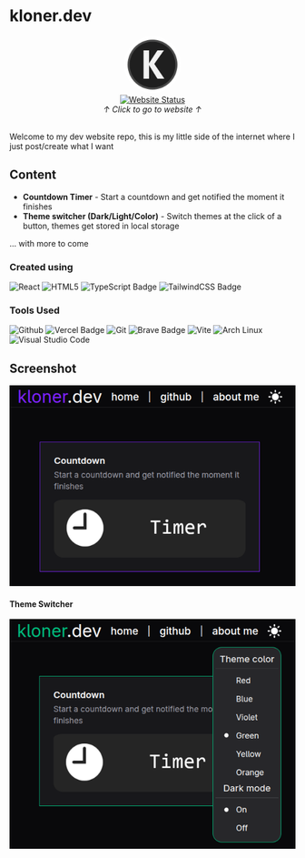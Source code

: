 # kloner.dev

<div align="center">
  <img style="border-radius: 50%; width: 100px;"src="./src/assets/favicon/icon-2.png">
  <br>
  <a href="https://kloner.dev">
    <img src="https://img.shields.io/website?url=https://kloner.dev" alt="Website Status">
  </a>
  <br>
  <em>↑ Click to go to website ↑</em>
  <br>
  <br>
  <p align="left">Welcome to my dev website repo, this is my little side of the internet where I just post/create what I want</p> 
</div>

## Content

- **Countdown Timer** - Start a countdown and get notified the moment it finishes
- **Theme switcher (Dark/Light/Color)** - Switch themes at the click of a button, themes get stored in local storage

... with more to come

### Created using

![React](https://shields.io/badge/react-black?logo=react&style=for-the-badge)
![HTML5](https://img.shields.io/badge/html5-%23E34F26.svg?style=for-the-badge&logo=html5&logoColor=white)
![TypeScript Badge](https://img.shields.io/badge/TypeScript-3178C6?logo=typescript&logoColor=fff&style=for-the-badge)
![TailwindCSS Badge](https://img.shields.io/badge/Tailwind_CSS-grey?style=for-the-badge&logo=tailwind-css&logoColor=38B2AC)

### Tools Used

![Github](https://img.shields.io/badge/GitHub-100000?style=for-the-badge&logo=github&logoColor=white)
![Vercel Badge](https://img.shields.io/badge/Vercel-000?logo=vercel&logoColor=fff&style=for-the-badge)
![Git](https://img.shields.io/badge/GIT-E44C30?style=for-the-badge&logo=git&logoColor=white)
![Brave Badge](https://img.shields.io/badge/Brave-FB542B?logo=brave&logoColor=fff&style=for-the-badge)
![Vite](https://img.shields.io/badge/vite-%23646CFF.svg?style=for-the-badge&logo=vite&logoColor=white)
![Arch Linux](https://img.shields.io/badge/Arch%20Linux-1793D1?logo=arch-linux&logoColor=fff&style=for-the-badge)
![Visual Studio Code](https://img.shields.io/badge/Visual%20Studio%20Code-0078d7.svg?style=for-the-badge&logo=visual-studio-code&logoColor=white)

## Screenshot

![Site](./screenshots/site.png)

#### Theme Switcher

![Theme Switcher](./screenshots//site-theme.png)
